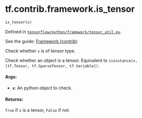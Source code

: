 <div itemscope itemtype="http://developers.google.com/ReferenceObject">
<meta itemprop="name" content="tf.contrib.framework.is_tensor" />
</div>

# tf.contrib.framework.is_tensor

``` python
is_tensor(x)
```



Defined in [`tensorflow/python/framework/tensor_util.py`](https://www.tensorflow.org/code/tensorflow/python/framework/tensor_util.py).

See the guide: [Framework (contrib)](../../../../../api_guides/python/contrib.framework.md)

Check whether `x` is of tensor type.

Check whether an object is a tensor. Equivalent to
`isinstance(x, [tf.Tensor, tf.SparseTensor, tf.Variable])`.

#### Args:

* <b>`x`</b>: An python object to check.


#### Returns:

  `True` if `x` is a tensor, `False` if not.